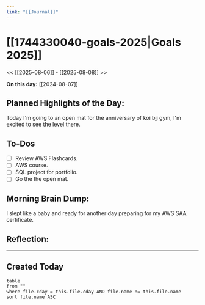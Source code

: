 ```yaml
---
link: "[[Journal]]"
---
```

# [[1744330040-goals-2025|Goals 2025]]
<< [[2025-08-06]] - [[2025-08-08]] >>

**On this day:** [[2024-08-07]]
## Planned Highlights of the Day:
Today I'm going to an open mat for the anniversary of koi bjj gym, I'm excited to see the level there.

## To-Dos
- [ ] Review AWS Flashcards.
- [ ] AWS course.
- [ ] SQL project for portfolio.
- [ ] Go the the open mat.

## Morning Brain Dump:
I slept like a baby and ready for another day preparing for my AWS SAA certificate.

## Reflection:


---
## Created Today
```dataview
table
from ""
where file.cday = this.file.cday AND file.name != this.file.name
sort file.name ASC
```


